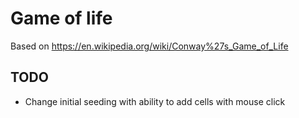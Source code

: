 # Game of life
Based on https://en.wikipedia.org/wiki/Conway%27s_Game_of_Life

## TODO
- Change initial seeding with ability to add cells with mouse click
